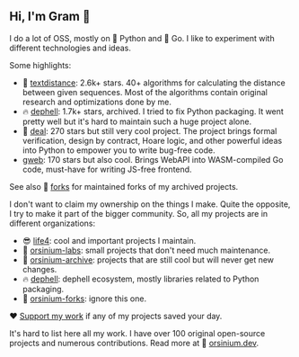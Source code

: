 ## Hi, I'm Gram 👋

I do a lot of OSS, mostly on 🐍 Python and 🏃 Go. I like to experiment with different technologies and ideas.

Some highlights:

+ 📏 [textdistance](https://github.com/life4/textdistance): 2.6k+ stars. 40+ algorithms for calculating the distance between given sequences. Most of the algorithms contain original research and optimizations done by me.
+ 🔥 [dephell](https://github.com/dephell/dephell): 1.7k+ stars, archived. I tried to fix Python packaging. It went pretty well but it's hard to maintain such a huge project alone.
+ 📄 [deal](https://github.com/life4/deal): 270 stars but still very cool project. The project brings formal verification, design by contract, Hoare logic, and other powerful ideas into Python to empower you to write bug-free code.
+ [gweb](https://github.com/life4/gweb): 170 stars but also cool. Brings WebAPI into WASM-compiled Go code, must-have for writing JS-free frontend.

See also 🍴 [forks](https://github.com/orsinium/forks) for maintained forks of my archived projects.

I don't want to claim my ownership on the things I make. Quite the opposite, I try to make it part of the bigger community. So, all my projects are in different organizations:

+ 😎 [life4](https://github.com/life4): cool and important projects I maintain.
+ 🔬 [orsinium-labs](https://github.com/orsinium-labs): small projects that don't need much maintenance.
+ 💾 [orsinium-archive](https://github.com/orsinium-archive): projects that are still cool but will never get new changes.
+ 🔥 [dephell](https://github.com/dephell): dephell ecosystem, mostly libraries related to Python packaging.
+ 🍴 [orsinium-forks](https://github.com/orsinium-archive): ignore this one.

❤️ [Support my work](https://github.com/sponsors/orsinium) if any of my projects saved your day.

It's hard to list here all my work. I have over 100 original open-source projects and numerous contributions. Read more at 🧠 [orsinium.dev](https://orsinium.dev/).
